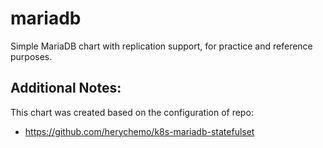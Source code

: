 # mariadb
Simple MariaDB chart with replication support, for practice and reference purposes.

## Additional Notes:
This chart was created based on the configuration of repo:
* https://github.com/herychemo/k8s-mariadb-statefulset
